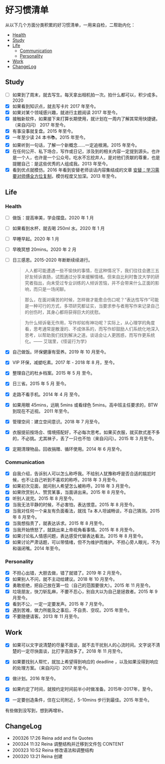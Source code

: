 # 好习惯清单
从以下几个方面分类积累的好习惯清单，一用来自检，二帮助内化：
- [Health](#health)
- [Study](#study)
- [Life](#life)
  - [Communication](#communication)
  - [Personality](#personality)
- [Work](#work)
- [ChangeLog](#changelog)

## Study
- [ ] 如果到了周末，就去写生。每天拿出相机拍一次。拍什么都可以，积少成多。2020
- [x] 如果看到知识点，就去写卡片  2017 年至今。
- [x] 如果对某个领域感兴趣，就进行主题阅读  2017 年至今。
- [x] 接触新软件，如果接下来打算长期使用，就计划在一周内了解其常用快捷键。（来自闪闪）  2017 年至今。
- [x] 有事没事就复盘。2015 年至今。
- [x] 一年至少读 24 本书📚。2015 年至今。
- [x] 如果听到一句话，了解一个新概念……一定追根溯。2015 年至今。
- [x] 在任何公开、私下场合，写作或日记，涉及到的相关内容一定提到源头。也许是一个人，也许是一个公众号。吃水不忘挖井人，是对他们贡献的尊重，也是提醒自己：是这些优秀的人组成我。2013 年至今。
- [x] 看到优点就模仿。2016 年看到安替老师谈话内容集结成的文章 [安替：学习需要对师傅全方位复制](https://www.digitaling.com/articles/31222.html)，模仿程度又加深。2013 年至今。

## Life 

### Health
- [ ] 做饭：提高审美，学会摆盘。2020 年 1 月
- [ ] 如果看到水杯，就去喝 250ml 水。2020 年 1 月
- [ ] 早睡早起。2020 年 1 月
- [ ] 早晚冥想 20mins。2020 年 2 月
- [ ] 日三感恩。2015-2020 年断断续续进行。
    > 人人都可能遭遇一些不愉快的事情，在这种情况下，我们往往会邀三五好友倾诉衷肠，试图通过分享来缓解情绪。但来自比利时鲁汶大学的研究者指出，向未受过专业训练的人倾诉苦恼，并不会带来什么正面的影响，而只是一场闲聊。
    
    > 那么，在面对痛苦的时候，怎样做才能愈合伤口呢？“表达性写作”可能是一种可行的方式，多项研究都证实，当要求参与者用写作来记录自己的创伤时，其身心都将获得巨大的抚慰。
    
    > 为什么倾诉毫无作用，写作却如有神功呢？实际上，从心理学的角度看，思考通常是散漫的、不成体系的，而写作却鼓励人们系统化地深入思考，以帮助我们找到解决之道。谈话会让人更困惑，而写作更系统化。—— 艾瑞里，《怪诞行为学》
    
- [x] 自己做饭。环保健康有营养。2019 年 10 月至今。
- [x] VIP 环保，减塑吃素。2017 年 - 2018 年 8 月，至今。
- [x] 整理自己的杜乡档案。2015 年 5 月 至今。
- [x] 日三省。2015 年 5 月 至今。
- [x] 走路不看手机。2014 年 4 月 至今。
- [x] 如果用眼 45mins，远眺 5mins 或看绿色 5mins。高中班主任要求的，BTW 到现在不近视。 2011 年至今。
- [x] 管理空间：建立空间意识。2018 年 7 月至今。
- [x] 衣服提前按场合、情境搭配好，不必每次思考。如果买衣服，就买款式差不多的，不必挑。尤其袜子，丢了一只也不怕（来自闪闪）。2015 年 3 月至今。
- [x] 定期清理物品，回收捐赠、循环使用。2014 年 6 月至今。

### Communication
- [x] 自我介绍，告诉别人可以怎么称呼我。不给别人犹豫称呼是否合适的尴尬时候，也不让自己听到不喜欢的称呼。2018 年 3 月至今。
- [x] 如果初次见面，就问别人希望怎么被称呼。2018 年 3 月至今。
- [x] 如果欣赏别人、赞赏某事，当面讲出来。2015 年 8 月至今。
- [x] 听别人说完。2015 年 8 月至今。
- [x] 当我无法平静的时候，不必害怕，表达恨意。2015 年 8 月至今。
- [x] 当我对任何一个亲友有负面看法，就找 Ta 本人坦诚畅谈，不自己猜测。2015 年 8 月至今。
- [x] 当我想指责了，就表达诉求。2015 年 8 月至今。
- [x] 当我开始愤怒了，就跳出来上帝视角看事情。2015 年 8 月至今。
- [x] 如果讨论私人情感问题，表达感受代替表达看法。2015 年 8 月至今。
- [x] 如果讨论严肃话题，可以带情绪，但不为维护而维护。不担心旁人眼光，不为和谐闭嘴。2014 年至今。

### Personality
- [x] 不担心出错，大胆去做，错了就错了。2019 年 2 月至今。
- [x] 如果别人不问，就不主动给建议。2018 年 10 月至今。
- [x] 勇敢拒绝，把自己放在第一位（自己的范围要很大）。2015 年 11 月至今。
- [x] 垃圾朋友，快刀斩乱麻，不要不忍心，别自大以为自己是拯救者。2015 年 9 月至今。
- [x] 看到不公，一定一定要发声。2015 年 7 月至今。
- [x] 遇到苦难，做力所能及之事后，不自责、空叹。2015 年至今。
- [x] 不要随便请客。2013 年 11 月至今。

## Work
- [x] 如果可以文字说清楚的尽量不面谈，就不去干扰别人的心流时间。文字说不清楚的一定尽快面谈，比打字高效多了。2018 年 11 月至今。
- [x] 如果要找别人帮忙，就加上希望得到响应的 deadline ，以及如果没得到响应的处理方案。（来自闪闪）2017 年至今。
- [x] 做计划。2016 年至今。
- [x] 如果约定了时间，就按约定时间前半小时做准备。2015年-2017年，至今。
- [x] 一定要创造条件，住在公司附近，5-10mins 步行到最佳。2015 年至今。


有些做到没写到，想到再增补。

## ChangeLog
* 200326 17:26 Reina add and fix Quotes
* 200324 11:32 Reina 调整结构并迁移到文件包 CONTENT
* 200323 10:52 Reina 修改语法和调整结构
* 200320 13:21 Reina 创建
